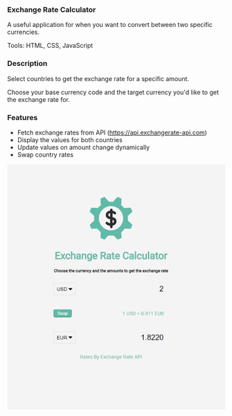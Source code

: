 ### Exchange Rate Calculator

A useful application for when you want to convert between two specific currencies.

Tools: HTML, CSS, JavaScript

### Description

Select countries to get the exchange rate for a specific amount.

Choose your base currency code and the target currency you'd like to get the exchange rate for.

### Features
- Fetch exchange rates from API (https://api.exchangerate-api.com)
- Display the values for both countries
- Update values on amount change dynamically
- Swap country rates

![Alt text](./img/Screenshot.png)